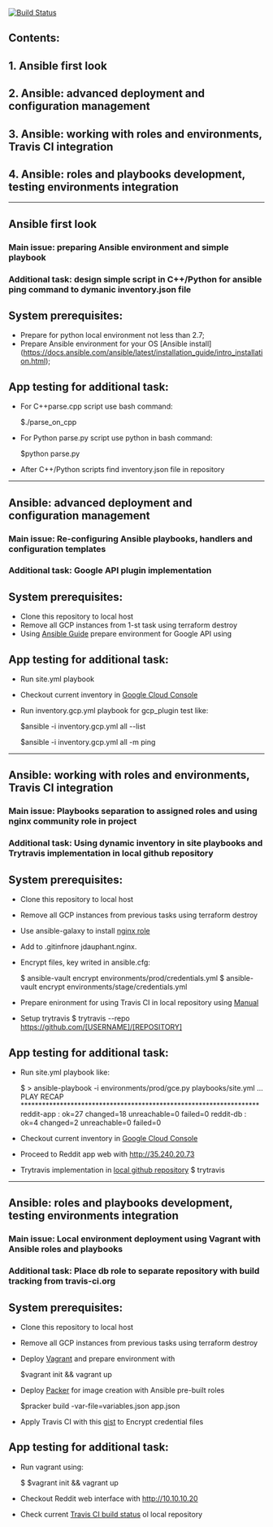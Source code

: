 [![Build Status](https://travis-ci.com/Otus-DevOps-2019-08/SergeyKa-cmd_infra.svg?branch=master)](https://travis-ci.com/Otus-DevOps-2019-08/SergeyKa-cmd_infra)
## Contents:
  ## 1. Ansible first look
  ## 2. Ansible: advanced deployment and configuration management
  ## 3. Ansible: working with roles and environments, Travis CI integration
  ## 4. Ansible: roles and playbooks development, testing environments integration
  ______________________________________________________________
## Ansible first look
### Main issue: preparing Ansible environment and simple playbook
### Additional task: design simple script in C++/Python for ansible ping command to dymanic inventory.json file

## System prerequisites:
  + Prepare for python local environment not less than 2.7;
  + Prepare Ansible environment for your OS [Ansible install] (https://docs.ansible.com/ansible/latest/installation_guide/intro_installation.html);
## App testing for additional task:
  + For C++parse.cpp script use bash command:
    
    $./parse_on_cpp
  + For Python parse.py script use python in bash command:
    
    $python parse.py
  + After C++/Python scripts find inventory.json file in repository
_____________________________________________________________________________________________________________________________
## Ansible: advanced deployment and configuration management
### Main issue: Re-configuring Ansible playbooks, handlers and configuration templates
### Additional task: Google API plugin implementation
## System prerequisites:
  + Clone this repository to local host
  + Remove all GCP instances from 1-st task using terraform destroy
  + Using [Ansible Guide](https://docs.ansible.com/ansible/latest/scenario_guides/guide_gce.html) prepare environment for Google API using
 ## App testing for additional task:
  + Run site.yml playbook
  + Checkout current inventory in [Google Cloud Console](https://console.cloud.google.com/compute)
  + Run inventory.gcp.yml playbook for gcp_plugin test like:
  
    $ansible -i inventory.gcp.yml all --list
    
    $ansible -i inventory.gcp.yml all -m ping
______________________________________________________________________________________________________________________________
  ## Ansible: working with roles and environments, Travis CI integration
  ### Main issue: Playbooks separation to assigned roles and using nginx community role in project
  ### Additional task: Using dynamic inventory in site playbooks and Trytravis implementation in local github repository
  ## System prerequisites:
  + Clone this repository to local host
  + Remove all GCP instances from previous tasks using terraform destroy
  + Use ansible-galaxy to install [nginx role](https://github.com/jdauphant/ansible-role-nginx) 
  + Add to .gitinfnore jdauphant.nginx.
  + Encrypt files, key writed in ansible.cfg:
  
    $ ansible-vault encrypt environments/prod/credentials.yml
    $ ansible-vault encrypt environments/stage/credentials.yml
  + Prepare enironment for using Travis CI in local repository using [Manual](https://github.com/SethMichaelLarson/trytravis)
  + Setup trytravis $ trytravis --repo https://github.com/[USERNAME]/[REPOSITORY]
   
  ## App testing for additional task:
  + Run site.yml playbook like:
  
     $ > ansible-playbook -i environments/prod/gce.py playbooks/site.yml
      ...
      PLAY RECAP *******************************************************************
      reddit-app                 : ok=27   changed=18   unreachable=0    failed=0
      reddit-db                  : ok=4    changed=2    unreachable=0    failed=0
  + Checkout current inventory in [Google Cloud Console](https://console.cloud.google.com/compute)
  + Proceed to Reddit app web with http://35.240.20.73
  + Trytravis implementation in [local github repository](https://github.com/SergeyKa-cmd/trytravis-owntarget)
    $ trytravis 
  ______________________________________________________________________________________________________________________________ 
  ## Ansible: roles and playbooks development, testing environments integration
  ### Main issue: Local environment deployment using Vagrant with Ansible roles and playbooks
  ### Additional task: Place db role to separate repository with build tracking from travis-ci.org
  ## System prerequisites:
  + Clone this repository to local host
  + Remove all GCP instances from previous tasks using terraform destroy
  + Deploy [Vagrant](https://www.vagrantup.com/docs/installation/) and prepare environment with
    
    $vagrant init && vagrant up 
  + Deploy [Packer](https://www.packer.io/intro/getting-started/install.html) for image creation with Ansible pre-built roles
  
    $pracker build -var-file=variables.json app.json
  + Apply Travis CI with this [gist](https://gist.github.com/Artemmkin/e1c845e96589d5d71476f57ed931f1ac) to Encrypt credential files

  ## App testing for additional task:
  + Run vagrant using:
  
     $ $vagrant init && vagrant up 
  + Checkout Reddit web interface with http://10.10.10.20
  + Check current [Travis CI build status](https://travis-ci.org/SergeyKa-cmd/Ansible-db-local) ol local repository


